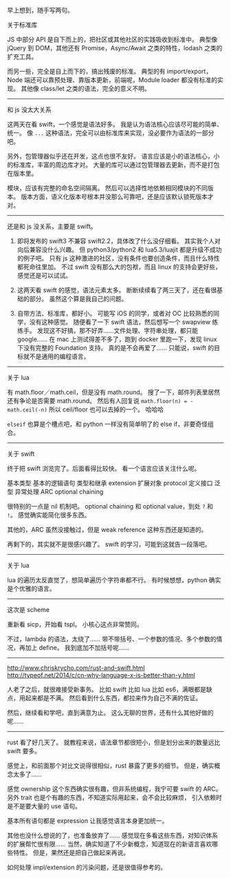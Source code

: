 早上想到，随手写两句。

关于标准库

JS 中部分 API 是自下而上的，把社区或其他社区的实践吸收到标准中。
典型像 jQuery 到 DOM，其他还有 Promise，Async/Await 之类的特性，lodash 之类的扩充工具。

而另一些，完全是自上而下的，搞出残废的标准。
典型的有 import/export，Node 端还可以靠预处理、靠版本更新，前端呢，Module loader 都没有标准的实现。
其他像 class/let 之类的语法，完全的意义不明。

---

和 js 没太大关系

这两天在看 swift，一个感觉是语法好多。
我是认为语法核心应该尽可能的简单、统一。
像 `...` 这种语法，完全可以由标准库来实现，没必要作为语法的一部分吧。

另外，包管理器似乎还在开发，这点也很不友好。
语言应该是小的语法核心，小的标准库，丰富的周边库才对。
大量的库可以通过包管理器去更新，而不是打包在版本里。

模块，应该有完整的命名空间隔离。
然后可以选择性地依赖相同模块的不同版本。
版本方面，语义化版本号根本并没那么可靠吧，还是应该默认锁死版本才对。

---

还是和 js 没关系，主要是 swift。

1. 即将发布的 swift3 不兼容 swift2.2，具体改了什么没仔细看。
其实我个人对向后兼容没什么兴趣。
但 python3/python2 和 lua5.3/luajit 都是升级不成功的例子吧。
只有 js 这种激进的社区，没有条件也要创造条件，而且什么特性都死命往里加。
不过 swift 没有那么大的包袱，而且 linux 的支持会更好些，感觉还是可以试试。

2. 这两天看 swift 的感觉，语法元素太多。
断断续续看了两三天了，还在看很基础的部分。
虽然这个算是我自己的问题。

3. 自带方法、标准库，都好小。
可能写 iOS 的同学，或者对 OC 比较熟悉的同学，没有这种感觉。
随便看了一下 swift 语法，然后想写一个 swapview 练练手。
发现这不好搞，那不好弄……文件处理、字符串处理，都只能 google……
在 mac 上测试得差不多了，跑到 docker 里跑一下，发现 linux 下没有完整的 Foundation 支持。
真的是不会再爱了……
只能说，swift 的目标就不是通用的编程语言。

---

关于 lua

有 math.floor／math.ceil，但是没有 math.round。
搜了一下，邮件列表里居然还有争论是否需要 math.round。
然后有人回复说 `math.floor(n) = -math.ceil(-n)` 所以 ceil/floor 也可以去掉的一个。
哈哈哈

`elseif` 也算是个槽点吧，和 python 一样没有简单明了的 else if，非要奇怪组合。

---

关于 swift

终于把 swift 浏览完了。后面看得比较快。
看一个语言应该关注什么呢。

基本类型
基本的逻辑语句
类型和继承
extension 扩展对象
protocol 定义接口
泛型
异常处理
ARC
optional chaining

很特别的一点是 nil 机制吧。
optional chaining 和 optional value，到处 `?` 和 `!`。
感觉确实能简化很多东西。

其他的，ARC 虽然没接触过，但是 weak reference 这种东西还是知道的。

再剩下的，其实就不是很感兴趣了。
swift 的学习，可能到这就告一段落吧。

---

关于 lua

lua 的遍历太反直觉了，想简单遍历个字符串都不行。
有时候想想，python 确实是个优雅的语言。

---

这次是 scheme

重新看 sicp，开始看 tspl。
小核心这点非常赞同。

不过，lambda 的语法，太绕了……
带不带括号、一个参数的情况、多个参数的情况，再加上 define。
我到底加不加括号呢……

---

http://www.chriskrycho.com/rust-and-swift.html
http://typeof.net/2014/c/cn-why-language-x-is-better-than-y.html

人老了之后，就很难接受新事务。
比如 swift 比如 lua 比如 es6，满眼都是缺点，用起来都是不满。
然后看到什么东西，都拉来作为自己不满的佐证。

然后，继续看和学吧，直到满意为止。
这么无聊的世界，还有什么其他好做的呢……

---

rust 看了好几天了。
就教程来说，语法章节都很短小，但是划分出来的数量远比 swift 要多。

感觉上，和前面那个对比文说得很相似，rust 暴露了更多的细节。
但是，确实概念太多了……

感觉 ownership 这个东西确实很有趣，但非系统编程，我宁可要 swift 的 ARC。
另外 trait 也是个有趣的东西，不知道实际用起来，会不会比较麻烦，
引入依赖时是不是要大量的 use 语句。

基本所有语句都是 expression 让我感觉语言本身更加统一。

其他也没什么想说的了，也准备放弃了……
感觉现在多看这些东西，对知识体系的扩展帮忙很有限……
当然，确实知道了不少新概念，知道现在的新语言喜欢哪些特性。
但是，果然还是把自己做起来再说。

如何处理 impl/extension 的污染问题，还是很值得参考的。
